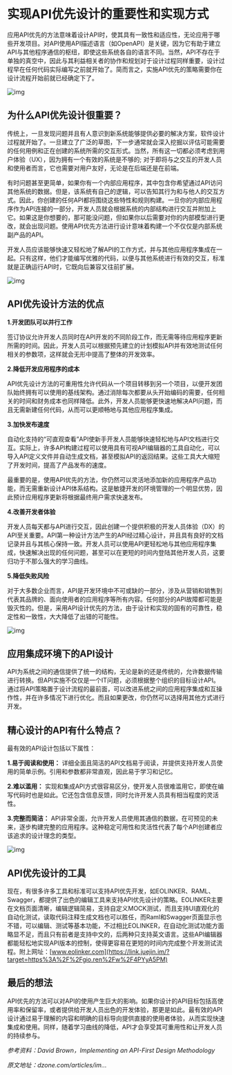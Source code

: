 # 实现API优先设计的重要性和实现方式

应用API优先的方法意味着设计API时，使其具有一致性和适应性，无论应用于哪些开发项目。对API使用API描述语言（如OpenAPI）是关键，因为它有助于建立API与其他程序通信的枢纽，即使这些系统各自的语言不同。当然，API不存在于单独的真空中，因此与其利益相关者的协作和规划对于设计过程同样重要，设计过程早在任何代码实际编写之前就开始了。简而言之，实施API优先的策略需要你在设计流程开始前就已经确定下了。



![img](https://user-gold-cdn.xitu.io/2019/8/12/16c8519aa8f9a103?imageView2/0/w/1280/h/960/format/webp/ignore-error/1)



## 为什么API优先设计很重要？

传统上，一旦发现问题并且有人意识到新系统能够提供必要的解决方案，软件设计过程就开始了。一旦建立了广泛的草图，下一步通常就会深入挖掘以评估可能需要的任何用例和正在创建的系统所需的交互形式。当然，所有这一切都必须考虑到用户体验（UX），因为拥有一个有效的系统是不够的; 对于即将与之交互的开发人员和使用者而言，它也需要对用户友好，无论是在后端还是在前端。

有时问题甚至更简单，如果你有一个内部应用程序，其中包含你希望通过API访问其他系统的数据。但是，该系统有自己的逻辑，可以告知其行为和与他人的交互方式。因此，你创建的任何API都将围绕这些特性和规则构建。一旦你的内部应用程序作为API连接的一部分，开发人员就会根据系统的内部结构进行交互并附加上它。如果这是你想要的，那可能没问题，但如果你以后需要对你的内部模型进行更改，就会出现问题。使用API优先方法进行设计意味着构建一个不仅仅是内部系统副产品的API。

开发人员应该能够快速又轻松地了解API的工作方式，并与其他应用程序集成在一起。只有这样，他们才能编写优雅的代码，以便与其他系统进行有效的交互，标准就是正确运行API时，它既向后兼容又往前扩展。



![img](https://user-gold-cdn.xitu.io/2019/8/12/16c851a17c281a2e?imageView2/0/w/1280/h/960/format/webp/ignore-error/1)



## API优先设计方法的优点

**1.开发团队可以并行工作**

签订协议允许开发人员同时在API开发的不同阶段工作，而无需等待应用程序更新所需的时间。因此，开发人员可以根据预先建立的计划模拟API并有效地测试任何相关的参数项，这样就会无形中提高了整体的开发效率。

**2.降低开发应用程序的成本**

API优先设计方法的可重用性允许代码从一个项目转移到另一个项目，以便开发团队始终拥有可以使用的基线架构。通过消除每次都要从头开始编码的需要，任何相关的时间和财务成本也同样降低。此外，开发人员能够更快速地解决API问题，而且无需新建任何代码，从而可以更顺畅地与其他应用程序集成。

**3.加快发布速度**

自动化支持的“可直观查看”API使新手开发人员能够快速轻松地与API文档进行交互。实际上，许多API构建过程可以使用具有可视API编辑器的工具自动化，可以导入API定义文件并自动生成文档，甚至模拟API的返回结果。这些工具大大缩短了开发时间，提高了产品发布的速度。

最重要的是，使用API优先的方法，你仍然可以灵活地添加新的应用程序产品功能，而无需重新设计API体系结构。这是敏捷开发的环境管理的一个明显优势，因此预计应用程序更新将根据最终用户需求快速发布。

**4.改善开发者体验**

开发人员每天都与API进行交互，因此创建一个提供积极的开发人员体验（DX）的API至关重要。API第一种设计方法产生的API经过精心设计，并且具有良好的文档记录并且与其核心保持一致。开发人员可以使用API更轻松地与其他应用程序集成，快速解决出现的任何问题，甚至可以在更短的时间内登陆其他开发人员，这要归功于不那么强大的学习曲线。

**5.降低失败风险**

对于大多数企业而言，API是开发环境中不可或缺的一部分，涉及从营销和销售到代表其品牌的、面向使用者的应用程序等所有内容。任何部分的API故障都可能是毁灭性的。但是，采用API设计优先的方法，由于设计和实现的固有的可靠性，稳定性和一致性，大大降低了出错的可能性。



![img](https://user-gold-cdn.xitu.io/2019/8/12/16c851a7715af48d?imageView2/0/w/1280/h/960/format/webp/ignore-error/1)



## 应用集成环境下的API设计

API为系统之间的通信提供了统一的结构，无论是新的还是传统的，允许数据传输进行转换。但API实施不仅仅是一个IT问题，必须根据整个组织的目标设计API。通过将API策略置于设计流程的最前面，可以改进系统之间的应用程序集成和互操作性，并在许多情况下进行优化。而且如果更改，你仍然可以选择用其他方式进行开发。

## 精心设计的API有什么特点？

最有效的API设计包括以下属性：

**1.易于阅读和使用：** 详细全面且简洁的API文档易于阅读，并提供支持开发人员使用的简单示例。引用和参数都非常直观，因此易于学习和记忆。

**2.难以滥用：** 实现和集成API方式很容易区分，使开发人员很难滥用它，即使在编写代码时也是如此。它还包含信息反馈，同时允许开发人员具有相当程度的灵活性。

**3.完整而简洁：** API非常全面，允许开发人员使用其通信的数据，在可预见的未来，逐步构建完整的应用程序。这种稳定可用性和灵活性代表了每个API创建者应该追求的设计理念的类型。



![img](https://user-gold-cdn.xitu.io/2019/8/12/16c851ab528bb615?imageView2/0/w/1280/h/960/format/webp/ignore-error/1)



## API优先设计的工具

现在，有很多许多工具和标准可以支持API优先开发，如EOLINKER、RAML、Swagger，都提供了出色的编辑工具来支持API优先设计的策略。EOLINKER主要在文档页面清晰，编辑逻辑简易，支持自定义MOCK测试，而且支持UI直观化的自动化测试，读取代码注释生成文档也可以胜任，而Raml和Swagger页面显示也不错，可以编辑、测试等基本功能，不过相比EOLINKER，在自动化测试功能方面略显不足，而且只有前者是支持中文的，后两种只支持英文语言。这些API编辑器都能轻松地实现API版本的控制，使得更容易在更短的时间内完成整个开发测试流程。附上网址：[www.eolinker.com](https://link.juejin.im/?target=https%3A%2F%2Fgio.ren%2Fw%2F4PYyA5PM)

## 最后的想法

API优先的方法可以对API的使用产生巨大的影响。如果你设计的API目标包括高使用率和保留率，或者提供给开发人员出色的开发体验，那更是如此。最有效的API设计通过易于理解的内容和明确的目标导向提供直接的使用者体验，从而实现快速集成和使用。同样，随着学习曲线的降低，API才会享受其可重用性和让开发人员的持续参与。

*参考资料：David Brown，Implementing an API-First Design Methodology*

*原文地址：dzone.com/articles/im…*